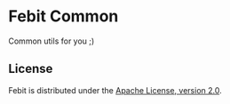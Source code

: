 # Febit Common

Common utils for you ;)

## License

Febit is distributed under the [Apache License, version 2.0](http://www.apache.org/licenses/LICENSE-2.0.html).
